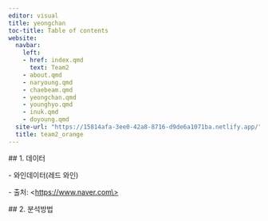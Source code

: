 ```yaml
---
editor: visual
title: yeongchan
toc-title: Table of contents
website:
  navbar:
    left:
    - href: index.qmd
      text: Team2
    - about.qmd
    - naryoung.qmd
    - chaebeam.qmd
    - yeongchan.qmd
    - younghyo.qmd
    - inuk.qmd
    - doyoung.qmd
  site-url: "https://15814afa-3ee0-42a8-8716-d9de6a1071ba.netlify.app/"
  title: team2_orange
---
```


\## 1. 데이터

\- 와인데이터(레드 와인)

\- 출처: \<https://www.naver.com\>

\## 2. 분석방법
